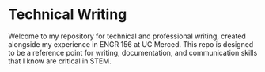 # Technical Writing

Welcome to my repository for technical and professional writing, created alongside my experience in ENGR 156 at UC Merced. This repo is designed to be a reference point for writing, documentation, and communication skills that I know are critical in STEM.
